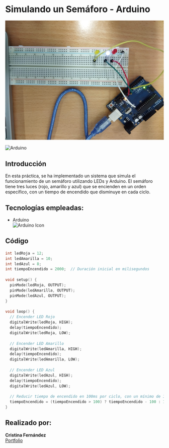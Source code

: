 # Simulando un Semáforo - Arduino

![Arduino](./semaforo.jpeg)

![Arduino](./semaforoArduino.gif)

## Introducción
En esta práctica, se ha implementado un sistema que simula el funcionamiento de un semáforo utilizando LEDs y Arduino. El semáforo tiene tres luces (rojo, amarillo y azul) que se encienden en un orden específico, con un tiempo de encendido que disminuye en cada ciclo.

## Tecnologías empleadas:
- Arduino  
  <img src="https://cdn.jsdelivr.net/gh/devicons/devicon/icons/arduino/arduino-original-wordmark.svg" alt="Arduino Icon" width="50"/>

## Código

```cpp
int ledRoja = 12;
int ledAmarilla = 10;
int ledAzul = 8;
int tiempoEncendido = 2000;  // Duración inicial en milisegundos

void setup() {
  pinMode(ledRoja, OUTPUT);
  pinMode(ledAmarilla, OUTPUT);
  pinMode(ledAzul, OUTPUT);
}

void loop() {
  // Encender LED Rojo
  digitalWrite(ledRoja, HIGH);
  delay(tiempoEncendido);
  digitalWrite(ledRoja, LOW);
  
  // Encender LED Amarillo
  digitalWrite(ledAmarilla, HIGH);
  delay(tiempoEncendido);
  digitalWrite(ledAmarilla, LOW);

  // Encender LED Azul
  digitalWrite(ledAzul, HIGH);
  delay(tiempoEncendido);
  digitalWrite(ledAzul, LOW);
  
  // Reducir tiempo de encendido en 100ms por ciclo, con un mínimo de 100ms
  tiempoEncendido = (tiempoEncendido > 100) ? tiempoEncendido - 100 : 100;
}
```
## Realizado por:
**Cristina Fernández**  
[Portfolio](https://portfoliocristina.netlify.app)



